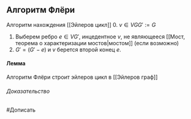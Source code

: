 ## Алгоритм Флёри
Алгоритм нахождения [[Эйлеров цикл]]
0. $v \in VG G':=G$
1. Выберем ребро $e \in VG'$, инцедентное $v$, не являющееся [[Мост, теорема о характеризации мостов|мостом]] (если возможно)
2. $G' = (G'-e)$ и $v$ берется второй конец $e$.

#### Лемма
Алгоритм Флёри строит эйлеров цикл в [[Эйлеров граф]]

###### Доказательство
#Дописать 
